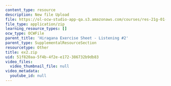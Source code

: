 ```yaml
---
content_type: resource
description: New file Upload
file: https://ol-ocw-studio-app-qa.s3.amazonaws.com/courses/res-21g-01-kana-spring-2010/51f820aa5f4b4f2ee172386732b9db83_EX2.zip
file_type: application/zip
learning_resource_types: []
ocw_type: OCWFile
parent_title: 'Hiragana Exercise Sheet - Listening #2'
parent_type: SupplementalResourceSection
resourcetype: Other
title: ex2.zip
uid: 51f820aa-5f4b-4f2e-e172-386732b9db83
video_files:
  video_thumbnail_file: null
video_metadata:
  youtube_id: null
---
```

